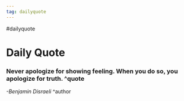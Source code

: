 ```yaml
---
tag: dailyquote
---
```


#dailyquote

# Daily Quote

### Never apologize for showing feeling. When you do so, you apologize for truth. ^quote
*-Benjamin Disraeli* ^author
